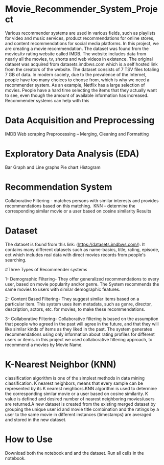 # Movie_Recommender_System_Project
Various recommender systems are used in various fields, such as playlists for video and music services, product recommendations for online stores, and content recommendations for social media platforms. In this project, we are creating a movie recommendation. The dataset was found from the movies/tv rating website called IMDB. The website includes data from nearly all the movies, tv, shorts and web videos in existence. The original dataset was acquired from datasets.imdbws.com which is a self hosted link from the creators of the website. The dataset consists of 7 TSV files totaling 7 GB of data. In modern society, due to the prevalence of the Internet, people have too many choices to choose from, which is why we need a recommender system. As an example, Netflix has a large selection of movies. People have a hard time selecting the items that they actually want to see, even though the amount of available information has increased. Recommender systems can help with this

# Data Acquisition and Preprocessing
IMDB
Web scraping
Preprocessing – Merging, Cleaning and Formatting

# Exploratory Data Analysis (EDA)
Bar Graph and Line graphs
Pie chart
Histogram

# Recommendation System
Collaborative Filtering - matches persons with similar interests and provides recommendations based on this matching. 
KNN - determine the corresponding similar movie or a user based on cosine similarity
Results

# Dataset
The dataset is found from this link: (https://datasets.imdbws.com/). It contains many different datasets such as name-basics, title, rating, episode, ect which includes real data with direct movies records from people's searching.

#Three Types of Recommender systems

1- Demographic Filtering- They offer generalized recommendations to every user, based on movie popularity and/or genre. The System recommends the same movies to users with similar demographic features. 

2- Content Based Filtering- They suggest similar items based on a particular item. This system uses item metadata, such as genre, director, description, actors, etc. for movies, to make these recommendations. 

3- Collaborative Filtering- Collaborative filtering is based on the assumption that people who agreed in the past will agree in the future, and that they will like similar kinds of items as they liked in the past. The system generates recommendations using only information about rating profiles for different users or items. in this project we used collaborative filtering approach, to recommend a movies by Movie Name.

# K-Nearest Neighbor (KNN) 
classification algorithm is one of the simplest methods in data mining classification. K nearest neighbors, means that every sample can be represented by its K nearest neighbors.KNN algorithm is used to determine the corresponding similar movie or a user based on cosine similarity. K value is defined and desired number of nearest neighboring movies/users are returned.A new dataset is created from the existing merged dataset by grouping the unique user id and movie title combination and the ratings by a user to the same movie in different instances (timestamps) are averaged and stored in the new dataset.


# How to Use
Download both the notebook and and the dataset. Run all cells in the notebook.
